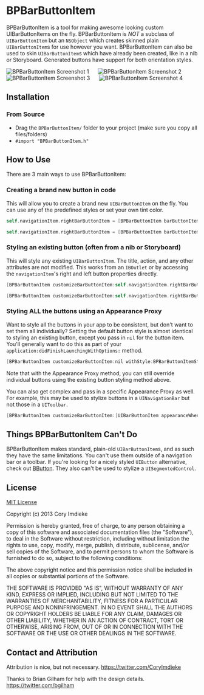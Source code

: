 BPBarButtonItem
===============

BPBarButtonItem is a tool for making awesome looking custom UIBarButtonItems on the fly. BPBarButtonItem is *NOT* a subclass of `UIBarButtonItem` but an `NSObject` which creates skinned plain `UIBarButtonItem`s for use however you want. BPBarButtonItem can also be used to skin `UIBarButtonItem`s which have already been created, like in a nib or Storyboard. Generated buttons have support for both orientation styles.

![BPBarButtonItem Screenshot 1][sshot1] &nbsp;&nbsp;&nbsp;&nbsp; ![BPBarButtonItem Screenshot 2][sshot2]
![BPBarButtonItem Screenshot 3][sshot3] &nbsp;&nbsp;&nbsp;&nbsp; ![BPBarButtonItem Screenshot 4][sshot4]

## Installation

### From Source

* Drag the `BPBarButtonItem/` folder to your project (make sure you copy all files/folders)
* `#import "BPBarButtonItem.h"`

## How to Use

There are 3 main ways to use BPBarButtonItem:

### Creating a brand new button in code

This will allow you to create a brand new `UIBarButtonItem` on the fly. You can use any of the predefined styles or set your own tint color.

```objective-c
self.navigationItem.rightBarButtonItem = [BPBarButtonItem barButtonItemWithStyle:BPBarButtonItemStyleAction title:@"Action" target:self  action:@selector(buttonAction:)];
```
```objective-c
self.navigationItem.rightBarButtonItem = [BPBarButtonItem barButtonItemWithTintColor:[UIColor redColor] title:@"Red" target:self action:@selector(buttonAction:)];
```

### Styling an existing button (often from a nib or Storyboard)

This will style any existing `UIBarButtonItem`. The title, action, and any other attributes are not modified. This works from an `IBOutlet` or by accessing the `navigationItem`'s right and left button properties directly.

```objective-c
[BPBarButtonItem customizeBarButtonItem:self.navigationItem.rightBarButtonItem withStyle:BPBarButtonItemStyleStandardDark];
```
```objective-c
[BPBarButtonItem customizeBarButtonItem:self.navigationItem.rightBarButtonItem withTintColor:[UIColor colorWithRed:0.048 green:0.169 blue:0.458 alpha:1.000]];
```

### Styling ALL the buttons using an Appearance Proxy

Want to style all the buttons in your app to be consistent, but don't want to set them all individually? Setting the default button style is almost identical to styling an existing button, except you pass in `nil` for the button item. You'll generally want to do this as part of your `application:didFinishLaunchingWithOptions:` method.

```objective-c
[BPBarButtonItem customizeBarButtonItem:nil withStyle:BPBarButtonItemStyleStandardDark];
```

Note that with the Appearance Proxy method, you can still override individual buttons using the existing button styling method above.

You can also get complex and pass in a specific Appearance Proxy as well. For example, this may be used to stylize buttons in a `UINavigationBar` but not those in a `UIToolbar`.

```objective-c
[BPBarButtonItem customizeBarButtonItem:[UIBarButtonItem appearanceWhenContainedIn:[UINavigationBar class], nil] withStyle:BPBarButtonItemStyleStandardLight];
```

## Things BPBarButtonItem Can't Do

BPBarButtonItem makes standard, plain-old `UIBarButtonItem`s, and as such they have the same limitations. You can't use them outside of a navigation bar or a toolbar. If you're looking for a nicely styled `UIButton` alternative, check out [BButton](https://github.com/mattlawer/BButton). They also can't be used to stylize a `UISegmentedControl`.

## License

[MIT License](http://opensource.org/licenses/MIT)

Copyright (c) 2013 Cory Imdieke

Permission is hereby granted, free of charge, to any person obtaining a copy
of this software and associated documentation files (the "Software"), to deal
in the Software without restriction, including without limitation the rights
to use, copy, modify, merge, publish, distribute, sublicense, and/or sell
copies of the Software, and to permit persons to whom the Software is
furnished to do so, subject to the following conditions:

The above copyright notice and this permission notice shall be included in
all copies or substantial portions of the Software.

THE SOFTWARE IS PROVIDED "AS IS", WITHOUT WARRANTY OF ANY KIND, EXPRESS OR
IMPLIED, INCLUDING BUT NOT LIMITED TO THE WARRANTIES OF MERCHANTABILITY,
FITNESS FOR A PARTICULAR PURPOSE AND NONINFRINGEMENT. IN NO EVENT SHALL THE
AUTHORS OR COPYRIGHT HOLDERS BE LIABLE FOR ANY CLAIM, DAMAGES OR OTHER
LIABILITY, WHETHER IN AN ACTION OF CONTRACT, TORT OR OTHERWISE, ARISING FROM,
OUT OF OR IN CONNECTION WITH THE SOFTWARE OR THE USE OR OTHER DEALINGS IN
THE SOFTWARE.

## Contact and Attribution

Attribution is nice, but not necessary.
https://twitter.com/CoryImdieke

Thanks to Brian Gilham for help with the design details.
https://twitter.com/bgilham

[sshot1]:https://raw.github.com/Vortec4800/BPBarButtonItem/master/Screenshots/screenshot-1.png
[sshot2]:https://raw.github.com/Vortec4800/BPBarButtonItem/master/Screenshots/screenshot-2.png
[sshot3]:https://raw.github.com/Vortec4800/BPBarButtonItem/master/Screenshots/screenshot-3.png
[sshot4]:https://raw.github.com/Vortec4800/BPBarButtonItem/master/Screenshots/screenshot-4.png

